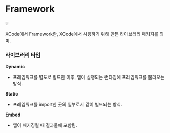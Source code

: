 # Framework

<aside>
💡

XCode에서 Framework란, XCode에서 사용하기 위해 만든 라이브러리 패키지를 의미.

</aside>

### 라이브러리 타입

**Dynamic**

- 프레임워크를 별도로 빌드한 이후, 앱이 실행되는 런타임에 프레임워크를 불러오는 방식.

**Static**

- 프레임워크를 import한 곳의 일부로서 같이 빌드되는 방식.

**Embed**

- 앱이 패키징될 때 결과물에 포함됨.